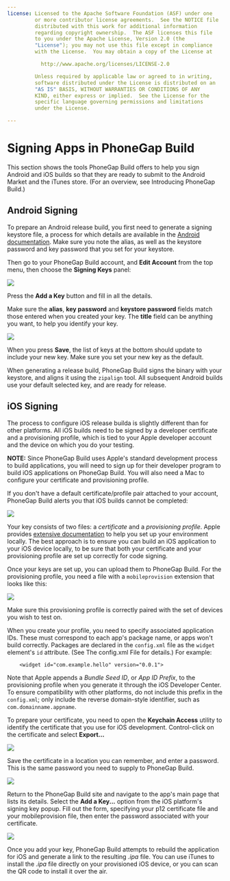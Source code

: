 ```yaml
---
license: Licensed to the Apache Software Foundation (ASF) under one
         or more contributor license agreements.  See the NOTICE file
         distributed with this work for additional information
         regarding copyright ownership.  The ASF licenses this file
         to you under the Apache License, Version 2.0 (the
         "License"); you may not use this file except in compliance
         with the License.  You may obtain a copy of the License at

           http://www.apache.org/licenses/LICENSE-2.0

         Unless required by applicable law or agreed to in writing,
         software distributed under the License is distributed on an
         "AS IS" BASIS, WITHOUT WARRANTIES OR CONDITIONS OF ANY
         KIND, either express or implied.  See the License for the
         specific language governing permissions and limitations
         under the License.

---
```


# Signing Apps in PhoneGap Build

This section shows the tools PhoneGap Build offers to help you sign
Android and iOS builds so that they are ready to submit to the Android
Market and the iTunes store. (For an overview, see Introducing
PhoneGap Build.)

<!-- XREF See Signing and Distributing Apps for more information on
how to use signing keys with the CLI and platform SDK tools.  -->

## Android Signing

To prepare an Android release build, you first need to generate a
signing keystore file, a process for which details are available in
the [Android
documentation](http://developer.android.com/guide/publishing/app-signing.html).
Make sure you note the alias, as well as the keystore password and key
password that you set for your keystore.

Then go to your PhoneGap Build account, and __Edit Account__ from the
top menu, then choose the __Signing Keys__ panel:

![](img/guide/phonegap-build/signing/signing-keys-panel.png)

Press the __Add a Key__ button and fill in all the details.

Make sure the __alias__, __key password__ and __keystore password__
fields match those entered when you created your key. The __title__
field can be anything you want, to help you identify your key.

![](img/guide/phonegap-build/signing/android-key-modal.png)

When you press __Save__, the list of keys at the bottom should update
to include your new key. Make sure you set your new key as the
default.

When generating a release build, PhoneGap Build signs the binary with
your keystore, and aligns it using the `zipalign` tool.  All
subsequent Android builds use your default selected key, and are ready
for release.

## iOS Signing

The process to configure iOS release builda is slightly different than
for other platforms.  All iOS builds need to be signed by a developer
certificate and a provisioning profile, which is tied to your Apple
developer account and the device on which you do your testing.

__NOTE:__ Since PhoneGap Build uses Apple's standard development
process to build applications, you will need to sign up for their
developer program to build iOS applications on PhoneGap Build. You
will also need a Mac to configure your certificate and provisioning
profile.

If you don't have a default certificate/profile pair attached to your
account, PhoneGap Build alerts you that iOS builds cannot be
completed:

![](img/guide/phonegap-build/signing/ios-key-required.png)

Your key consists of two files: a _certificate_ and a _provisioning
profile_.  Apple provides [extensive
documentation](http://developer.apple.com/) to help you set up your
environment locally. The best approach is to ensure you can build an
iOS application to your iOS device locally, to be sure that both your
certificate and your provisioning profile are set up correctly for
code signing.

Once your keys are set up, you can upload them to PhoneGap Build. For
the provisioning profile, you need a file with a `mobileprovision`
extension that looks like this:

![](img/guide/phonegap-build/signing/team-provisioning-profile.png)

Make sure this provisioning profile is correctly paired with the set
of devices you wish to test on.

When you create your profile, you need to specify associated
application IDs. These must correspond to each app's package name, or
apps won't build correctly.  Packages are declared in the `config.xml`
file as the `widget` element's `id` attribute. (See The config.xml
File for details.) For example:

        <widget id="com.example.hello" version="0.0.1">

Note that Apple appends a _Bundle Seed ID_, or _App ID Prefix_, to the
provisioning profile when you generate it through the iOS Developer
Center.  To ensure compatibility with other platforms, do not include
this prefix in the `config.xml`; only include the reverse domain-style
identifier, such as `com.domainname.appname`.

To prepare your certificate, you need to open the __Keychain Access__
utility to identify the certificate that you use for iOS
development. Control-click on the certificate and select __Export...__

![](img/guide/phonegap-build/signing/keychain-export.png)

Save the certificate in a location you can remember, and enter a
password. This is the same password you need to supply to PhoneGap
Build.

![](img/guide/phonegap-build/signing/keychain-password.png)

Return to the PhoneGap Build site and navigate to the app's main page
that lists its details. Select the __Add a Key...__ option from the
iOS platform's signing key popup. Fill out the form, specifying your
p12 certificate file and your mobileprovision file, then enter the
password associated with your certificate.

![](img/guide/phonegap-build/signing/ios-key-form.png)

Once you add your key, PhoneGap Build attempts to rebuild the
application for iOS and generate a link to the resulting _.ipa_
file. You can use iTunes to install the _.ipa_ file directly on your
provisioned iOS device, or you can scan the QR code to install it over
the air.

